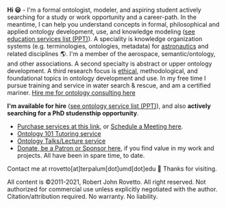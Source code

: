 **Hi :smiley:** - I'm a formal ontologist, modeler, and aspiring student actively searching for a study or work opportunity and a career-path. 
In the meantime, I can help you understand concepts in formal, philosophical and applied ontology development, use, and knowledge modeling ([see education services list (PPT)](https://www.slideshare.net/RobertRovetto/ontology-courses-education)).  A speciality is knowledge organization systems (e.g. terminologies, ontologies, metadata) for [astronautics](https://ontospace.wordpress.com) and related disciplines :earth_americas:. I'm a member of the aerospace, semantic/ontology, and other associations. A second specialty is abstract or upper ontology development. A third research focus is [ethical](https://github.com/rrovetto/Ethical-Ontology-Development), methodological, and foundational topics in ontology development and use. In my free time I pursue training and service in water search & rescue, and am a certified mariner. [Hire me for ontology consulting here](https://tinyurl.com/34u9w6wx)

**I'm available for hire** ([see ontology service list (PPT)](https://www.slideshare.net/RobertRovetto/ontology-services-238070099)), and also **actively searching for a PhD studensthip opportunity**. 
* [Purchase services at this link](https://tinyurl.com/yas7trzy), or [Schedule a Meeting here](http://my.setmore.com/bookingpage/f18db686-98bb-41dd-9097-35218b2a1091/services/sb83f723d7838e4484783cc5a1c675f0e6eedf99d).
* [Ontology 101 Tutoring service](http://my.setmore.com/bookingpage/f18db686-98bb-41dd-9097-35218b2a1091/services/s7f4dbc7d873cce380b7f73062d5d72f619fe042a)
* [Ontology Talks/Lecture service](http://my.setmore.com/bookingpage/f18db686-98bb-41dd-9097-35218b2a1091/services/s218822e77fee416ed3085be8eda045d6015d6d24)
* [Donate, be a Patron or Sponsor here](https://gogetfunding.com/knowledge-organization-services-ontology-terminology-metadata-concept-analysis/), if you find value in my work and projects. All have been in spare time, to date.

Contact me at rrovetto[at]terpalum[dot]umd[dot]edu 💬  Thanks for visiting.

All content is ©2011-2021, Robert John Rovetto. All right reserved. Not authorized for commercial use unless explicitly negotiated with the author. Citation/attribution required. No warranty. No liability.

<!--
**rrovetto/rrovetto** is a ✨ _special_ ✨ repository because its `README.md` (this file) appears on your GitHub profile.

Here are some ideas to get you started:

- 🔭 I’m currently working on ...
- 🌱 I’m currently learning ...
- 👯 I’m looking to collaborate on ...
- 🤔 I’m looking for help with ...
- 💬 Ask me about ...
- 📫 How to reach me: ...
- 😄 Pronouns: ...
- ⚡ Fun fact: ...
- 👋
-->
